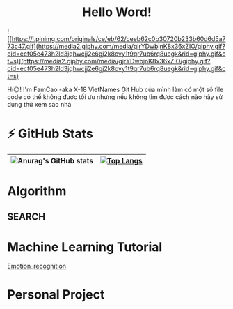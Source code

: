 
<div align="center" >
    <h1>  Hello Word! </h1>
</div>

![[https://i.pinimg.com/originals/ce/eb/62/ceeb62c0b30720b233b60d6d5a773c47.gif](https://media2.giphy.com/media/gjrYDwbjnK8x36xZIO/giphy.gif?cid=ecf05e473h2ld3jqhwcjj2e6gj2k8ovy1t9qr7ub6rq8uegk&rid=giphy.gif&ct=s)](https://media2.giphy.com/media/gjrYDwbjnK8x36xZIO/giphy.gif?cid=ecf05e473h2ld3jqhwcjj2e6gj2k8ovy1t9qr7ub6rq8uegk&rid=giphy.gif&ct=s)

Hí😉! I'm FamCao -aka X-18 VietNames 
Git Hub của mình làm có một số  file code có thể không được tối ưu nhưng nếu không tìm được cách nào hãy sử dụng thử xem sao nhá



# ⚡ GitHub Stats
![Anurag's GitHub stats](https://github-readme-stats.vercel.app/api?username=Coder-C18&show_icons=true&theme=radical)|[![Top Langs](https://github-readme-stats.vercel.app/api/top-langs/?username=Coder-C18&langs_count=3&theme=radical)](https://github.com/anuraghazra/github-readme-stats)
|:------------:|:-------------:|
# Algorithm
## SEARCH

# Machine Learning Tutorial

[Emotion_recognition](https://github.com/Coder-C18/Emotion_recognition)

# Personal Project
